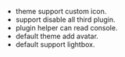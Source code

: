 - theme support custom icon.
- support disable all third plugin.
- plugin helper can read console.
- default theme add avatar.
- default support lightbox.